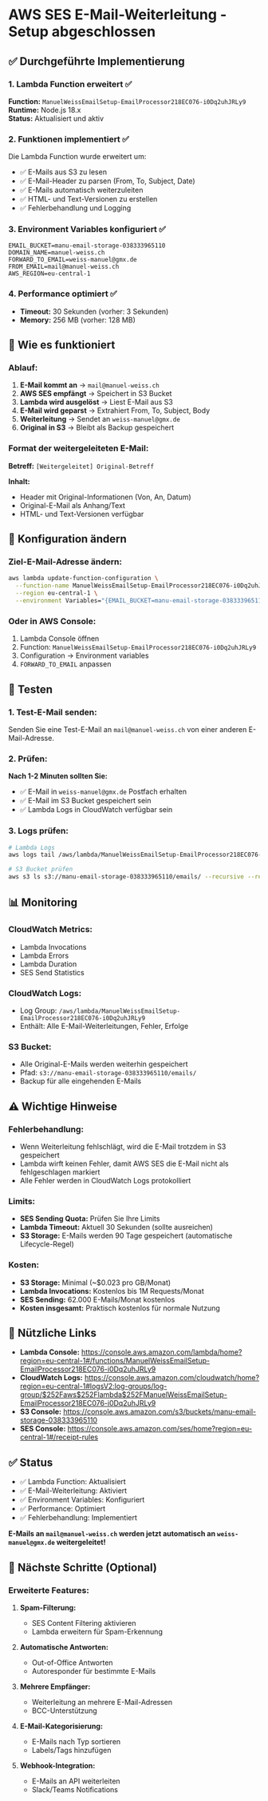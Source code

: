 # AWS SES E-Mail-Weiterleitung - Setup abgeschlossen

## ✅ Durchgeführte Implementierung

### 1. Lambda Function erweitert ✅

**Function:** `ManuelWeissEmailSetup-EmailProcessor218EC076-i0Dq2uhJRLy9`  
**Runtime:** Node.js 18.x  
**Status:** Aktualisiert und aktiv

### 2. Funktionen implementiert ✅

Die Lambda Function wurde erweitert um:
- ✅ E-Mails aus S3 zu lesen
- ✅ E-Mail-Header zu parsen (From, To, Subject, Date)
- ✅ E-Mails automatisch weiterzuleiten
- ✅ HTML- und Text-Versionen zu erstellen
- ✅ Fehlerbehandlung und Logging

### 3. Environment Variables konfiguriert ✅

```
EMAIL_BUCKET=manu-email-storage-038333965110
DOMAIN_NAME=manuel-weiss.ch
FORWARD_TO_EMAIL=weiss-manuel@gmx.de
FROM_EMAIL=mail@manuel-weiss.ch
AWS_REGION=eu-central-1
```

### 4. Performance optimiert ✅

- **Timeout:** 30 Sekunden (vorher: 3 Sekunden)
- **Memory:** 256 MB (vorher: 128 MB)

## 📧 Wie es funktioniert

### Ablauf:

1. **E-Mail kommt an** → `mail@manuel-weiss.ch`
2. **AWS SES empfängt** → Speichert in S3 Bucket
3. **Lambda wird ausgelöst** → Liest E-Mail aus S3
4. **E-Mail wird geparst** → Extrahiert From, To, Subject, Body
5. **Weiterleitung** → Sendet an `weiss-manuel@gmx.de`
6. **Original in S3** → Bleibt als Backup gespeichert

### Format der weitergeleiteten E-Mail:

**Betreff:** `[Weitergeleitet] Original-Betreff`

**Inhalt:**
- Header mit Original-Informationen (Von, An, Datum)
- Original-E-Mail als Anhang/Text
- HTML- und Text-Versionen verfügbar

## 🔧 Konfiguration ändern

### Ziel-E-Mail-Adresse ändern:

```bash
aws lambda update-function-configuration \
  --function-name ManuelWeissEmailSetup-EmailProcessor218EC076-i0Dq2uhJRLy9 \
  --region eu-central-1 \
  --environment Variables="{EMAIL_BUCKET=manu-email-storage-038333965110,DOMAIN_NAME=manuel-weiss.ch,FORWARD_TO_EMAIL=IHRE-EMAIL@example.com,FROM_EMAIL=mail@manuel-weiss.ch,AWS_REGION=eu-central-1}"
```

### Oder in AWS Console:

1. Lambda Console öffnen
2. Function: `ManuelWeissEmailSetup-EmailProcessor218EC076-i0Dq2uhJRLy9`
3. Configuration → Environment variables
4. `FORWARD_TO_EMAIL` anpassen

## 🧪 Testen

### 1. Test-E-Mail senden:

Senden Sie eine Test-E-Mail an `mail@manuel-weiss.ch` von einer anderen E-Mail-Adresse.

### 2. Prüfen:

**Nach 1-2 Minuten sollten Sie:**
- ✅ E-Mail in `weiss-manuel@gmx.de` Postfach erhalten
- ✅ E-Mail im S3 Bucket gespeichert sein
- ✅ Lambda Logs in CloudWatch verfügbar sein

### 3. Logs prüfen:

```bash
# Lambda Logs
aws logs tail /aws/lambda/ManuelWeissEmailSetup-EmailProcessor218EC076-i0Dq2uhJRLy9 --follow --region eu-central-1

# S3 Bucket prüfen
aws s3 ls s3://manu-email-storage-038333965110/emails/ --recursive --region eu-central-1
```

## 📊 Monitoring

### CloudWatch Metrics:
- Lambda Invocations
- Lambda Errors
- Lambda Duration
- SES Send Statistics

### CloudWatch Logs:
- Log Group: `/aws/lambda/ManuelWeissEmailSetup-EmailProcessor218EC076-i0Dq2uhJRLy9`
- Enthält: Alle E-Mail-Weiterleitungen, Fehler, Erfolge

### S3 Bucket:
- Alle Original-E-Mails werden weiterhin gespeichert
- Pfad: `s3://manu-email-storage-038333965110/emails/`
- Backup für alle eingehenden E-Mails

## ⚠️ Wichtige Hinweise

### Fehlerbehandlung:
- Wenn Weiterleitung fehlschlägt, wird die E-Mail trotzdem in S3 gespeichert
- Lambda wirft keinen Fehler, damit AWS SES die E-Mail nicht als fehlgeschlagen markiert
- Alle Fehler werden in CloudWatch Logs protokolliert

### Limits:
- **SES Sending Quota:** Prüfen Sie Ihre Limits
- **Lambda Timeout:** Aktuell 30 Sekunden (sollte ausreichen)
- **S3 Storage:** E-Mails werden 90 Tage gespeichert (automatische Lifecycle-Regel)

### Kosten:
- **S3 Storage:** Minimal (~$0.023 pro GB/Monat)
- **Lambda Invocations:** Kostenlos bis 1M Requests/Monat
- **SES Sending:** 62.000 E-Mails/Monat kostenlos
- **Kosten insgesamt:** Praktisch kostenlos für normale Nutzung

## 🔗 Nützliche Links

- **Lambda Console:** https://console.aws.amazon.com/lambda/home?region=eu-central-1#/functions/ManuelWeissEmailSetup-EmailProcessor218EC076-i0Dq2uhJRLy9
- **CloudWatch Logs:** https://console.aws.amazon.com/cloudwatch/home?region=eu-central-1#logsV2:log-groups/log-group/$252Faws$252Flambda$252FManuelWeissEmailSetup-EmailProcessor218EC076-i0Dq2uhJRLy9
- **S3 Console:** https://console.aws.amazon.com/s3/buckets/manu-email-storage-038333965110
- **SES Console:** https://console.aws.amazon.com/ses/home?region=eu-central-1#/receipt-rules

## ✅ Status

- ✅ Lambda Function: Aktualisiert
- ✅ E-Mail-Weiterleitung: Aktiviert
- ✅ Environment Variables: Konfiguriert
- ✅ Performance: Optimiert
- ✅ Fehlerbehandlung: Implementiert

**E-Mails an `mail@manuel-weiss.ch` werden jetzt automatisch an `weiss-manuel@gmx.de` weitergeleitet!**

## 🎯 Nächste Schritte (Optional)

### Erweiterte Features:

1. **Spam-Filterung:**
   - SES Content Filtering aktivieren
   - Lambda erweitern für Spam-Erkennung

2. **Automatische Antworten:**
   - Out-of-Office Antworten
   - Autoresponder für bestimmte E-Mails

3. **Mehrere Empfänger:**
   - Weiterleitung an mehrere E-Mail-Adressen
   - BCC-Unterstützung

4. **E-Mail-Kategorisierung:**
   - E-Mails nach Typ sortieren
   - Labels/Tags hinzufügen

5. **Webhook-Integration:**
   - E-Mails an API weiterleiten
   - Slack/Teams Notifications

